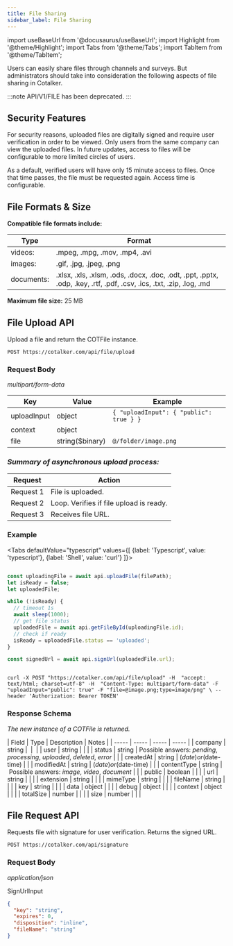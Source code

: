 ```yaml
---
title: File Sharing
sidebar_label: File Sharing
---
```

import useBaseUrl from '@docusaurus/useBaseUrl'; 
import Highlight from '@theme/Highlight';
import Tabs from '@theme/Tabs';
import TabItem from '@theme/TabItem';

Users can easily share files through channels and surveys. But administrators should take into consideration the following aspects of file sharing in Cotalker.

:::note
API/V1/FILE has been deprecated.
:::

## Security Features
For security reasons, uploaded files are digitally signed and require user verification in order to be viewed. Only users from the same company can view the uploaded files. In future updates, access to files will be configurable to more limited circles of users.

As a default, verified users will have only 15 minute access to files. Once that time passes, the file must be requested again. Access time is configurable.

## File Formats & Size

**Compatible file formats include:**

| Type | Format |
| --- | ---- |
| videos: | .mpeg, .mpg, .mov, .mp4, .avi |
| images: | .gif, .jpg, .jpeg, .png |
| documents: | .xlsx, .xls, .xlsm, .ods, .docx, .doc, .odt, .ppt, .pptx, .odp, .key, .rtf, .pdf, .csv, .ics, .txt, .zip, .log, .md |

**Maximum file size:** 25 MB

## File Upload API

Upload a file and return the COTFile instance.

`POST https://cotalker.com/api/file/upload`


### Request Body
_multipart/form-data_

| Key | Value | Example |
| --- | --- | --- |
| uploadInput | object | `{ "uploadInput": { "public": true } }` |
| context | object | |
| file | string($binary) | `@/folder/image.png` |

### _Summary of asynchronous upload process:_

| Request | Action |
| ----- | ----- |
| Request 1 | File is uploaded. |
| Request 2 | Loop. Verifies if file upload is ready. |
| Request 3 | Receives file URL. |

### Example
<Tabs defaultValue="typescript" values={[ {label: 'Typescript', value: 'typescript'}, {label: 'Shell', value: 'curl'} ]}>

<TabItem value="typescript">

```typescript

const uploadingFile = await api.uploadFile(filePath);
let isReady = false;
let uploadedFile;

while (!isReady) {
  // timeout 1s
  await sleep(1000);
  // get file status
  uploadedFile = await api.getFileById(uploadingFile.id);
  // check if ready
  isReady = uploadedFile.status == 'uploaded';
}

const signedUrl = await api.signUrl(uploadedFile.url);

```

</TabItem>
<TabItem value="curl">

```curl

curl -X POST "https://cotalker.com/api/file/upload" -H  "accept: text/html; charset=utf-8" -H  "Content-Type: multipart/form-data" -F "uploadInput="public": true" -F "file=@image.png;type=image/png" \ --header 'Authorization: Bearer TOKEN'

```

</TabItem>
</Tabs>

### Response Schema
_The new instance of a COTFile is returned._

| Field | Type | Description | Notes |
| ----- | ----- | ----- | ----- |
| company | string |  |  |
| user | string | | |
| status | string | Possible answers: _pending_, _processing_, _uploaded_, _deleted_, _error_ | |
| createdAt | string | ($date) or ($date-time) | |
| modifiedAt | string | ($date) or ($date-time) | |
| contentType | string | Possible answers: _image_, _video_, _document_ | |
| public | boolean | | |
| url | string | | |
| extension | string | | |
| mimeType | string | | |
| fileName | string | | |
| key | string | | |
| data | object | | |
| debug | object | | |
| context | object | | |
| totalSize | number | | |
| size | number | | |



## File Request API

Requests file with signature for user verification. Returns the signed URL.

`POST https://cotalker.com/api/signature`

### Request Body
_application/json_

SignUrlInput
```json
{
  "key": "string",
  "expires": 0,
  "disposition": "inline",
  "fileName": "string"
}
```

